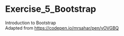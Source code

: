 # Exercise_5_Bootstrap
Introduction to Bootstrap<br>
Adapted from https://codepen.io/mrsahar/pen/yOVGBQ 
